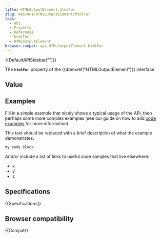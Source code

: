 ```yaml
---
title: HTMLOutputElement.htmlFor
slug: Web/API/HTMLOutputElement/htmlFor
tags:
  - API
  - Property
  - Reference
  - htmlFor
  - HTMLOutputElement
browser-compat: api.HTMLOutputElement.htmlFor
---
```

{{DefaultAPISidebar("")}}

The **`htmlFor`** property of the {{domxref("HTMLOutputElement")}} interface 

## Value



## Examples

Fill in a simple example that nicely shows a typical usage of the API, then perhaps some more complex examples (see our guide on how to add [code examples](/en-US/docs/MDN/Contribute/Structures/Code_examples) for more information).

This text should be replaced with a brief description of what the example demonstrates.

```js
my code block
```

And/or include a list of links to useful code samples that live elsewhere:

*   x
*   y
*   z

## Specifications

{{Specifications}}

## Browser compatibility

{{Compat}}


